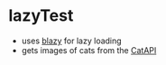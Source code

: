# lazyTest
* uses [blazy](http://dinbror.dk/blazy/) for lazy loading
* gets images of cats from the [CatAPI](http://thecatapi.com/)
